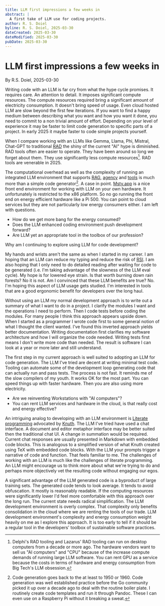 ```yaml
---
title: LLM first impressions a few weeks in
abstract: |
  A first take of LLM use for coding projects.
author: R. S. Doiel
byline: R. S. Doiel, 2025-03-30
dateCreated: 2025-03-30
dateModified: 2025-03-30
pubDate: 2025-03-30
---
```


# LLM first impressions a few weeks in

By R.S. Doiel, 2025-03-30

Writing code with an LLM is far cry from what the hype cycle promises. It requires care. An attention to detail. It imposes significant compute resources. The compute resources required bring a significant amount of electricity consumption. It doesn't bring speed of usage. Even cloud hosted LLM are slow beyond the first few iterations. If you want to find a happy medium between describing what you want and how you want it done, you need to commit to a non trivial amount of effort. Depending on your level of experience it may be faster to limit code generation to specific parts of a project. In early 2025 it maybe faster to code simple projects yourself.

When I compare working with an LLMs like Gemma, Llama, Phi, Mistral, Chat-GPT to traditional [RAD](https://en.wikipedia.org/wiki/Rapid_application_development "Rapid Application Development") the shiny of the current "AI" hype is diminished. RAD tools often are easier to operate. They have been around so long we forget about them. They use significantly less compute resources[^1]. RAD tools are venerable in 2025.

The computational overhead as well as the complexity of running an integrated LLM environment that supports [RAG](https://en.wikipedia.org/wiki/Retrieval-augmented_generation "Retrieval Augmented Generation"), [agency](https://en.wikipedia.org/wiki/Software_agent "software agent explained") and [tools](https://www.forbes.com/councils/forbestechcouncil/2025/03/27/your-essential-primer-on-large-language-model-agent-tools/ "A Forbes article on tool use with large language models") is much more than  a simple code generator[^2]. A case in point. [Msty.app](https://mysty.app) is a nice front end environment for working with LLM on your own hardware. It unfortunately is restricted to the x86 platform. So no go running the front end on energy efficient hardware like a Pi 500. You can point to cloud services but they are not particularly low energy consumers either. I am left with questions. 

- How do we get more bang for the energy consumed?
- Does the LLM enhanced coding environment push development forward?
- Are LLM yet an appropriate tool in the toolbox of our profession?

[^1]: Delphi's RAD tooling and Lazarus' RAD tooling can run on desktop computers from a decade or more ago. The hardware vendors want to sell us "AI computers" and "CPU" because of the increase compute demands of running large LLM software. You can rent GPU as a service because the costs in terms of hardware and energy consumption from Big Tech's LLM obsession.

[^2]: Code generation goes back to the at least to 1950 or 1960. Code generation was well established practice before the Go community picked it up over a decade ago to deal with the routine boiler plate. I routinely create code templates and run it through Pandoc. These I can even use on a Raspberry Pi without it breaking a sweat.

Why am I continuing to explore using LLM for code development?

My hands and wrists aren't the same as when I started in my career. I am hoping that an LLM can reduce my typing and reduce the risk of [RSI](https://en.wikipedia.org/wiki/Repetitive_strain_injury "repetitive strain injury"). I am also hoping that I only need to do detailed reading after waiting for code to be generated (i.e. I'm taking advantage of the slowness of the LLM eval cycle). My hope is for lowered eye strain. Is that worth burning down rain forests? No it is not. Am I convinced that these LLM benefits are true? No. I'm hoping this aspect of LLM usage gets studied. I'm interested in tools that are a good ergonomic benefit for developers over the long haul.

Without using an LLM my normal development approach is to write out a summary of what I want to do in a project. I clarify the modules I want and the operations I need to perform. Then I code tests before coding the modules.  For many people I think this approach appears upside down. When I started as a programmer I wrote code first to some general notion of what I thought the client wanted. I've found this inverted approach yields better documentation. Writing documentation first clarifies my software architecture and how I will organize the code needed. Writing tests first means I don't write more code than needed. The result is software I can look at a year or more later and still understand.

The first step in my current approach is well suited to adopting an LLM for code generation.  The LLM I've tried are decent at writing minimal test code. Tooling can automate some of the development loop generating code that can actually run and pass tests. The process is not fast. It reminds me of the slow compilers of my youth. It works OK for the most part. You can speed things up with faster hardware. Then you are also using more electricity. 

- Are we reinventing Workstations with "AI computers"?
- You can rent LLM services and hardware in the cloud, is that really cost and energy effective?

An intriguing analog to developing with an LLM environment is [Literate programming](https://en.wikipedia.org/wiki/Literate_programming) advocated by [Knuth](https://en.wikipedia.org/wiki/Donald_Knuth). The LLM I've tried have used a chat interface. A document and editor metaphor interface may be better suited then the traditional chat UI. A change in summation would be required. Current chat responses are usually presented in Markdown with embedded code blocks. This is analogous to a simplified version of what Knuth created using TeX with embedded code blocks. With the LLM your prompts trigger a narrative of code and function. That feels familiar to me. The challenges of working with an LLM is much like the challenges of literate programming. An LLM might encourage us to think more about what we're trying to do and perhaps more objectively vet the resulting code without engaging our egos.

A significant advantage of the LLM generated code is a byproduct of large training sets. The generated code tends to look average. It tends to avoid obfuscation. It mostly is reasonably readable. If the computing resources were significantly lower I'd feel more comfortable with this approach over the long run. The current state needs radical simplification. The LLM development environment is overly complex. That complexity only benefits consolidation in the cloud where we are renting the tools of our trade. LLM development environment's complexity and energy consumption weight heavily on me as I explore this approach. It is too early to tell if it should be a regular tool in the developers' toolbox of sustainable software practices.




